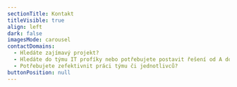 ```yaml
---
sectionTitle: Kontakt
titleVisible: true
align: left
dark: false
imagesMode: carousel
contactDomains:
  - Hledáte zajímavý projekt?
  - Hledáte do týmu IT profíky nebo potřebujete postavit řešení od A do Z?
  - Potřebujete zefektivnit práci týmu či jednotlivců?
buttonPosition: null
---
```

